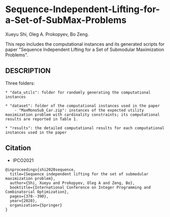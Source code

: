 # Sequence-Independent-Lifting-for-a-Set-of-SubMax-Problems

Xueyu Shi, Oleg A. Prokopyev, Bo Zeng.

This repo includes the computational instances and its generated scripts for paper  "Sequence Independent Lifting for a Set of Submodular Maximization Problems".

## DESCRIPTION
Three folders:

	* "data_utils": folder for randomly generating the computational instances

	* "dataset": folder of the computational instances used in the paper
		- "MaxMonoSub_Car.zip": instances of the expected utility maximization problem with cardinality constraints; its computational results are reported in Table 1.
	
	* "results": the detailed computational results for each computational instances used in the paper

## Citation

* IPCO2021
```
@inproceedings{shi2020sequence,
  title={Sequence independent lifting for the set of submodular maximization problem},
  author={Shi, Xueyu and Prokopyev, Oleg A and Zeng, Bo},
  booktitle={International Conference on Integer Programming and Combinatorial Optimization},
  pages={378--390},
  year={2020},
  organization={Springer}
}
```

